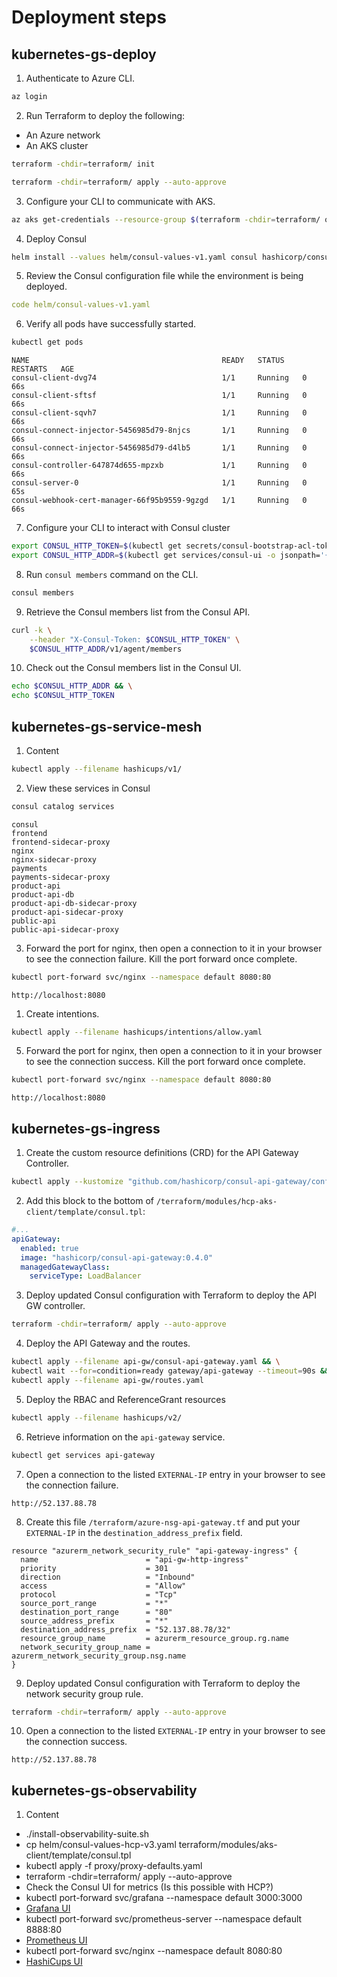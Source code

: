 # Deployment steps

## kubernetes-gs-deploy

1. Authenticate to Azure CLI.

```sh
az login
```

2. Run Terraform to deploy the following:

- An Azure network
- An AKS cluster

```sh
terraform -chdir=terraform/ init
```

```sh
terraform -chdir=terraform/ apply --auto-approve
```

3. Configure your CLI to communicate with AKS.

```sh
az aks get-credentials --resource-group $(terraform -chdir=terraform/ output -raw azure_rg_name) --name $(terraform -chdir=terraform/  output -raw aks_cluster_name)
```

4. Deploy Consul

```sh
helm install --values helm/consul-values-v1.yaml consul hashicorp/consul --version "0.48.0"
```

5. Review the Consul configuration file while the environment is being deployed.

```yml
code helm/consul-values-v1.yaml
```

6. Verify all pods have successfully started.

```sh
kubectl get pods
```

```log
NAME                                           READY   STATUS    RESTARTS   AGE
consul-client-dvg74                            1/1     Running   0          66s
consul-client-sftsf                            1/1     Running   0          66s
consul-client-sqvh7                            1/1     Running   0          66s
consul-connect-injector-5456985d79-8njcs       1/1     Running   0          66s
consul-connect-injector-5456985d79-d4lb5       1/1     Running   0          66s
consul-controller-647874d655-mpzxb             1/1     Running   0          66s
consul-server-0                                1/1     Running   0          65s
consul-webhook-cert-manager-66f95b9559-9gzgd   1/1     Running   0          66s
```

7. Configure your CLI to interact with Consul cluster

```sh
export CONSUL_HTTP_TOKEN=$(kubectl get secrets/consul-bootstrap-acl-token --template={{.data.token}} | base64 -d) && \
export CONSUL_HTTP_ADDR=$(kubectl get services/consul-ui -o jsonpath='{.status.loadBalancer.ingress[0].ip}')
```

8. Run `consul members` command on the CLI.

```sh
consul members
```

9. Retrieve the Consul members list from the Consul API.

```sh
curl -k \
    --header "X-Consul-Token: $CONSUL_HTTP_TOKEN" \
    $CONSUL_HTTP_ADDR/v1/agent/members
```

10. Check out the Consul members list in the Consul UI.

```sh
echo $CONSUL_HTTP_ADDR && \
echo $CONSUL_HTTP_TOKEN
```

## kubernetes-gs-service-mesh

1. Content

```sh
kubectl apply --filename hashicups/v1/
```

2. View these services in Consul

```sh
consul catalog services
```

```log
consul
frontend
frontend-sidecar-proxy
nginx
nginx-sidecar-proxy
payments
payments-sidecar-proxy
product-api
product-api-db
product-api-db-sidecar-proxy
product-api-sidecar-proxy
public-api
public-api-sidecar-proxy
```

3. Forward the port for nginx, then open a connection to it in your browser to see the connection failure. Kill the port forward once complete.

```sh
kubectl port-forward svc/nginx --namespace default 8080:80
```

```log
http://localhost:8080 
```

1. Create intentions.

```sh
kubectl apply --filename hashicups/intentions/allow.yaml
```

5. Forward the port for nginx, then open a connection to it in your browser to see the connection success. Kill the port forward once complete.

```sh
kubectl port-forward svc/nginx --namespace default 8080:80
```

```log
http://localhost:8080 
```

## kubernetes-gs-ingress

1. Create the custom resource definitions (CRD) for the API Gateway Controller.

```sh
kubectl apply --kustomize "github.com/hashicorp/consul-api-gateway/config/crd?ref=v0.4.0"
```

2. Add this block to the bottom of `/terraform/modules/hcp-aks-client/template/consul.tpl`:

```yaml
#...
apiGateway:
  enabled: true
  image: "hashicorp/consul-api-gateway:0.4.0"
  managedGatewayClass:
    serviceType: LoadBalancer
```

3. Deploy updated Consul configuration with Terraform to deploy the API GW controller.

```sh
terraform -chdir=terraform/ apply --auto-approve
```

4. Deploy the API Gateway and the routes.

```sh
kubectl apply --filename api-gw/consul-api-gateway.yaml && \
kubectl wait --for=condition=ready gateway/api-gateway --timeout=90s && \
kubectl apply --filename api-gw/routes.yaml
```

5. Deploy the RBAC and ReferenceGrant resources

```sh
kubectl apply --filename hashicups/v2/
```

6. Retrieve information on the `api-gateway` service.

```sh
kubectl get services api-gateway
```

7. Open a connection to the listed `EXTERNAL-IP` entry in your browser to see the connection failure.

```log
http://52.137.88.78
```

8. Create this file `/terraform/azure-nsg-api-gateway.tf` and put your `EXTERNAL-IP` in the `destination_address_prefix` field.

```t
resource "azurerm_network_security_rule" "api-gateway-ingress" {
  name                        = "api-gw-http-ingress"
  priority                    = 301
  direction                   = "Inbound"
  access                      = "Allow"
  protocol                    = "Tcp"
  source_port_range           = "*"
  destination_port_range      = "80"
  source_address_prefix       = "*"
  destination_address_prefix  = "52.137.88.78/32"
  resource_group_name         = azurerm_resource_group.rg.name
  network_security_group_name = azurerm_network_security_group.nsg.name
}
```

9. Deploy updated Consul configuration with Terraform to deploy the network security group rule.

```sh
terraform -chdir=terraform/ apply --auto-approve
```

10. Open a connection to the listed `EXTERNAL-IP` entry in your browser to see the connection success.

```log
http://52.137.88.78
```

## kubernetes-gs-observability

1. Content

- ./install-observability-suite.sh
- cp helm/consul-values-hcp-v3.yaml terraform/modules/aks-client/template/consul.tpl
- kubectl apply -f proxy/proxy-defaults.yaml
- terraform -chdir=terraform/ apply --auto-approve
- Check the Consul UI for metrics (Is this possible with HCP?)
- kubectl port-forward svc/grafana --namespace default 3000:3000
- [Grafana UI](http://localhost:3000/)
- kubectl port-forward svc/prometheus-server --namespace default 8888:80
- [Prometheus UI](http://localhost:8888/)
- kubectl port-forward svc/nginx --namespace default 8080:80
- [HashiCups UI](http://localhost:8080/)